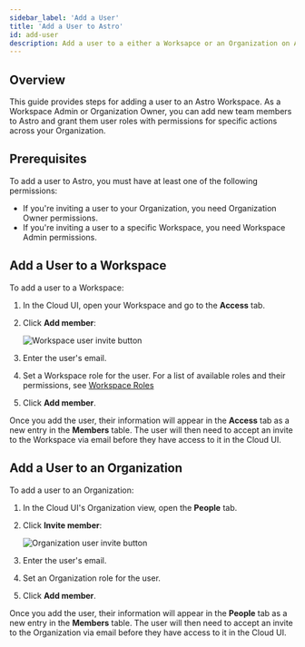 ```yaml
---
sidebar_label: 'Add a User'
title: 'Add a User to Astro'
id: add-user
description: Add a user to a either a Worksapce or an Organization on Astro.
---
```


## Overview

This guide provides steps for adding a user to an Astro Workspace. As a Workspace Admin or Organization Owner, you can add new team members to Astro and grant them user roles with permissions for specific actions across your Organization.

## Prerequisites

To add a user to Astro, you must have at least one of the following permissions:

- If you're inviting a user to your Organization, you need Organization Owner permissions.
- If you're inviting a user to a specific Workspace, you need Workspace Admin permissions.

## Add a User to a Workspace

To add a user to a Workspace:

1. In the Cloud UI, open your Workspace and go to the **Access** tab.
2. Click **Add member**:

    ![Workspace user invite button](/img/docs/add-user.png)

3. Enter the user's email.
4. Set a Workspace role for the user. For a list of available roles and their permissions, see [Workspace Roles](user-permissions.md#workspace-roles)
5. Click **Add member**.

Once you add the user, their information will appear in the **Access** tab as a new entry in the **Members** table. The user will then need to accept an invite to the Workspace via email before they have access to it in the Cloud UI.

## Add a User to an Organization

To add a user to an Organization:

1. In the Cloud UI's Organization view, open the **People** tab.
2. Click **Invite member**:

    ![Organization user invite button](/img/docs/invite-org-user.png)

3. Enter the user's email.
4. Set an Organization role for the user.
5. Click **Add member**.

Once you add the user, their information will appear in the **People** tab as a new entry in the **Members** table. The user will then need to accept an invite to the Organization via email before they have access to it in the Cloud UI.
